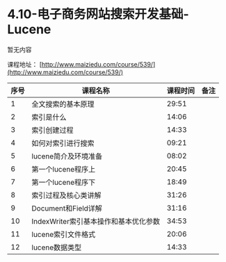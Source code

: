# 4.10-电子商务网站搜索开发基础-Lucene

暂无内容

课程地址：  [http://www.maiziedu.com/course/539/](http://www.maiziedu.com/course/539/)

| 序号 | 课程名称 | 课程时间 | 备注 |
| --- | --- | --- | --- |
| 1 | 全文搜索的基本原理 | 29:51 | |
| 2 | 索引是什么 | 14:06 | |
| 3 | 索引创建过程 | 14:33 | |
| 4 | 如何对索引进行搜索 | 09:21 | |
| 5 | lucene简介及环境准备 | 08:02 | |
| 6 | 第一个lucene程序上 | 20:45 | |
| 7 | 第一个lucene程序下 | 18:49 | |
| 8 | 索引过程及核心类讲解 | 31:26 | |
| 9 | Document和Field详解 | 31:16 | |
| 10 | IndexWriter索引基本操作和基本优化参数 | 34:53 | |
| 11 | lucene索引文件格式 | 20:06 | |
| 12 | lucene数据类型 | 14:33 | |

